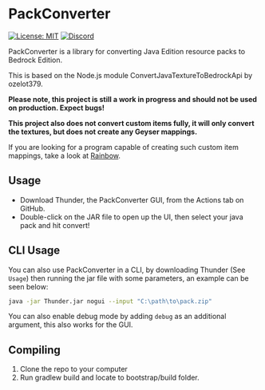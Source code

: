 # PackConverter

[![License: MIT](https://img.shields.io/badge/license-MIT-blue.svg)](LICENSE)
[![Discord](https://img.shields.io/discord/613163671870242838.svg?color=%237289da&label=discord)](http://discord.geysermc.org/)

PackConverter is a library for converting Java Edition resource packs to Bedrock Edition.

This is based on the Node.js module ConvertJavaTextureToBedrockApi by ozelot379. 

**Please note, this project is still a work in progress and should not be used on production. Expect bugs!**

**This project also does not convert custom items fully, it will only convert the textures, but does not create any Geyser mappings.**

If you are looking for a program capable of creating such custom item mappings, take a look at [Rainbow](https://github.com/GeyserMC/Rainbow/).

## Usage
- Download Thunder, the PackConverter GUI, from the Actions tab on GitHub.
- Double-click on the JAR file to open up the UI, then select your java pack and hit convert!

## CLI Usage
You can also use PackConverter in a CLI, by downloading Thunder (See `Usage`) then running the jar file
with some parameters, an example can be seen below:

```bash
java -jar Thunder.jar nogui --input "C:\path\to\pack.zip"
```

You can also enable debug mode by adding `debug` as an additional argument, this also works for the GUI.

## Compiling
1. Clone the repo to your computer
2. Run gradlew build and locate to bootstrap/build folder.
